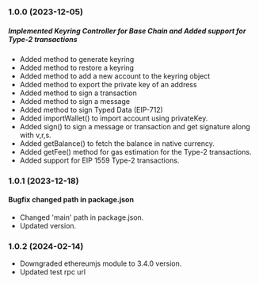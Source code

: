 ### 1.0.0 (2023-12-05)

##### Implemented Keyring Controller for Base Chain and Added support for Type-2 transactions

- Added method to generate keyring
- Added method to restore a keyring
- Added method to add a new account to the keyring object
- Added method to export the private key of an address
- Added method to sign a transaction
- Added method to sign a message
- Added method to sign Typed Data (EIP-712)
- Added importWallet() to import account using privateKey.
- Added sign() to sign a message or transaction and get signature along with v,r,s.
- Added getBalance() to fetch the balance in native currency.
- Added getFee() method for gas estimation for the Type-2 transactions.
- Added support for EIP 1559 Type-2 transactions.

### 1.0.1 (2023-12-18)

#### Bugfix changed path in package.json

- Changed 'main' path in package.json.
- Updated version.

### 1.0.2 (2024-02-14)

- Downgraded ethereumjs module to 3.4.0 version.
- Updated test rpc url
